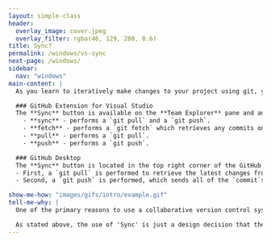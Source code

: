 ```yaml
---
layout: simple-class
header:
  overlay_image: cover.jpeg
  overlay_filter: rgba(46, 129, 200, 0.6)
title: Sync?
permalink: /windows/vs-sync
next-page: /windows/
sidebar:
  nav: "windows"
main-content: |
  As you learn to iteratively make changes to your project using git, you might be curious about what the `Sync` button does. Although `Sync` isn't a git command, some GUI environments provide a `sync` button to both update your local files and push your local changes to your remote (your hosted repository).

  ### GitHub Extension for Visual Studio
  The **Sync** button is available on the **Team Explorer** pane and and also displayed after you create a commit using the extension. The **sync** tool enables you to select how you want to update the project:
    - **sync** - performs a `git pull` and a `git push`.
    - **fetch** - performs a `git fetch` which retrieves any commits on from your remote without merging them.
    - **pull** - performs a `git pull`.
    - **push** - performs a `git push`.

  ### GitHub Desktop
  The **Sync** button is located in the top right corner of the GitHub Desktop GUI and provides you an opportunity to share the commits you have made locally with your remote repository as well as `pull` any commits other collaborators have made to your project.
  - First, a `git pull` is performed to retrieve the latest changes from your remote (or hosted) git repository.`
  - Second, a `git push` is performed, which sends all of the `commit`s you made locally to your remote git repository.

show-me-how: "images/gifs/intro/example.gif"
tell-me-why: |
  One of the primary reasons to use a collaborative version control system like Git is the ability to collaborate with other people on your project and 'syncing' allows you to share the changes you have made with those other collaborators. In a typical workflow, after making `commit`s to your project, you should be `push`ing those `commit`s to your remote repository.

  As stated above, the use of 'Sync' is just a design decision that the developers for different GUI environments supporting Git workflows used to familiarize users with the idea of sharing their changes and retrieving changes from other users.
---
```

